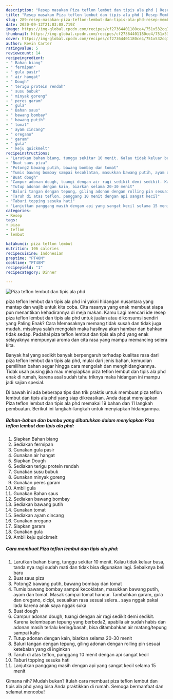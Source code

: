 ```yaml
---
description: "Resep masakan Piza teflon lembut dan tipis ala phd | Resep Membuat Piza teflon lembut dan tipis ala phd Yang Sempurna"
title: "Resep masakan Piza teflon lembut dan tipis ala phd | Resep Membuat Piza teflon lembut dan tipis ala phd Yang Sempurna"
slug: 289-resep-masakan-piza-teflon-lembut-dan-tipis-ala-phd-resep-membuat-piza-teflon-lembut-dan-tipis-ala-phd-yang-sempurna
date: 2020-09-12T21:03:08.719Z
image: https://img-global.cpcdn.com/recipes/cf27364401180ce4/751x532cq70/piza-teflon-lembut-dan-tipis-ala-phd-foto-resep-utama.jpg
thumbnail: https://img-global.cpcdn.com/recipes/cf27364401180ce4/751x532cq70/piza-teflon-lembut-dan-tipis-ala-phd-foto-resep-utama.jpg
cover: https://img-global.cpcdn.com/recipes/cf27364401180ce4/751x532cq70/piza-teflon-lembut-dan-tipis-ala-phd-foto-resep-utama.jpg
author: Kevin Carter
ratingvalue: 5
reviewcount: 14
recipeingredient:
- " Bahan biang"
- " fermipan"
- " gula pasir"
- " air hangat"
- " Dough"
- " terigu protein rendah"
- " susu bubuk"
- " minyak goreng"
- " peres garam"
- " gula"
- " Bahan saus"
- " bawang bombay"
- " bawang putih"
- " tomat"
- " ayam cincang"
- " oregano"
- " garam"
- " gula"
- " keju quickmelt"
recipeinstructions:
- "Larutkan bahan biang, tunggu sekitar 10 menit. Kalau tidak keluar busa, tanda nya ragi sudah mati dan tidak bisa digunakan lagi. Sebaiknya beli baru"
- "Buat saus piza"
- "Potong2 bawang putih, bawang bombay dan tomat"
- "Tumis bawang bombay sampai kecoklatan, masukkan bawang putih, ayam dan tomat. Masak sampai tomat hancur. Tambahkan garam, gula dan oregano, cicipi, sesuaikan rasa sesuai selera.. saya nggak pakai lada karena anak saya nggak suka"
- "Buat dough"
- "Campur adonan dough, tuangi dengan air ragi sedikit demi sedikit. Karena kelembapan tepung yang berbeda2, apabila air sudah habis dan adonan masih terlalu kering/basah, bisa ditambahkan air matang/tepung sampai kalis"
- "Tutup adonan dengan kain, biarkan selama 20-30 menit"
- "Baluri tangan dengan tepung, giling adonan dengan rolling pin sesuai ketebalan yang di inginkan"
- "Taruh di atas teflon, panggang 10 menit dengan api sangat kecil"
- "Taburi topping sesuka hati"
- "Lanjutkan panggang masih dengan api yang sangat kecil selama 15 menit"
categories:
- Resep
tags:
- piza
- teflon
- lembut

katakunci: piza teflon lembut 
nutrition: 106 calories
recipecuisine: Indonesian
preptime: "PT40M"
cooktime: "PT48M"
recipeyield: "1"
recipecategory: Dinner

---
```



![Piza teflon lembut dan tipis ala phd](https://img-global.cpcdn.com/recipes/cf27364401180ce4/751x532cq70/piza-teflon-lembut-dan-tipis-ala-phd-foto-resep-utama.jpg)


piza teflon lembut dan tipis ala phd ini yakni hidangan nusantara yang mantap dan wajib untuk kita coba. Cita rasanya yang enak membuat siapa pun menantikan kehadirannya di meja makan.
Kamu Lagi mencari ide resep piza teflon lembut dan tipis ala phd untuk jualan atau dikonsumsi sendiri yang Paling Enak? Cara Memasaknya memang tidak susah dan tidak juga mudah. misalnya salah mengolah maka hasilnya akan hambar dan bahkan tidak sedap. Padahal piza teflon lembut dan tipis ala phd yang enak selayaknya mempunyai aroma dan cita rasa yang mampu memancing selera kita.



Banyak hal yang sedikit banyak berpengaruh terhadap kualitas rasa dari piza teflon lembut dan tipis ala phd, mulai dari jenis bahan, kemudian pemilihan bahan segar hingga cara mengolah dan menghidangkannya. Tidak usah pusing jika mau menyiapkan piza teflon lembut dan tipis ala phd enak di rumah, karena asal sudah tahu triknya maka hidangan ini mampu jadi sajian spesial.


Di bawah ini ada beberapa tips dan trik praktis untuk membuat piza teflon lembut dan tipis ala phd yang siap dikreasikan. Anda dapat menyiapkan Piza teflon lembut dan tipis ala phd memakai 19 bahan dan 11 langkah pembuatan. Berikut ini langkah-langkah untuk menyiapkan hidangannya.

<!--inarticleads1-->

##### Bahan-bahan dan bumbu yang dibutuhkan dalam menyiapkan Piza teflon lembut dan tipis ala phd:

1. Siapkan  Bahan biang
1. Sediakan  fermipan
1. Gunakan  gula pasir
1. Gunakan  air hangat
1. Siapkan  Dough
1. Sediakan  terigu protein rendah
1. Gunakan  susu bubuk
1. Gunakan  minyak goreng
1. Gunakan  peres garam
1. Ambil  gula
1. Gunakan  Bahan saus
1. Sediakan  bawang bombay
1. Sediakan  bawang putih
1. Gunakan  tomat
1. Sediakan  ayam cincang
1. Gunakan  oregano
1. Siapkan  garam
1. Gunakan  gula
1. Ambil  keju quickmelt




<!--inarticleads2-->

##### Cara membuat Piza teflon lembut dan tipis ala phd:

1. Larutkan bahan biang, tunggu sekitar 10 menit. Kalau tidak keluar busa, tanda nya ragi sudah mati dan tidak bisa digunakan lagi. Sebaiknya beli baru
1. Buat saus piza
1. Potong2 bawang putih, bawang bombay dan tomat
1. Tumis bawang bombay sampai kecoklatan, masukkan bawang putih, ayam dan tomat. Masak sampai tomat hancur. Tambahkan garam, gula dan oregano, cicipi, sesuaikan rasa sesuai selera.. saya nggak pakai lada karena anak saya nggak suka
1. Buat dough
1. Campur adonan dough, tuangi dengan air ragi sedikit demi sedikit. Karena kelembapan tepung yang berbeda2, apabila air sudah habis dan adonan masih terlalu kering/basah, bisa ditambahkan air matang/tepung sampai kalis
1. Tutup adonan dengan kain, biarkan selama 20-30 menit
1. Baluri tangan dengan tepung, giling adonan dengan rolling pin sesuai ketebalan yang di inginkan
1. Taruh di atas teflon, panggang 10 menit dengan api sangat kecil
1. Taburi topping sesuka hati
1. Lanjutkan panggang masih dengan api yang sangat kecil selama 15 menit




Gimana nih? Mudah bukan? Itulah cara membuat piza teflon lembut dan tipis ala phd yang bisa Anda praktikkan di rumah. Semoga bermanfaat dan selamat mencoba!
